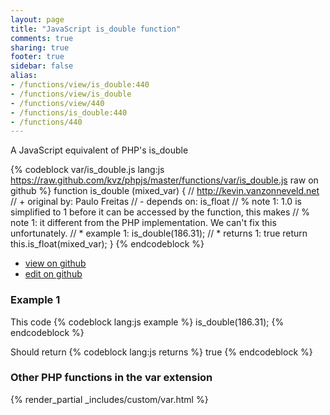 ```yaml
---
layout: page
title: "JavaScript is_double function"
comments: true
sharing: true
footer: true
sidebar: false
alias:
- /functions/view/is_double:440
- /functions/view/is_double
- /functions/view/440
- /functions/is_double:440
- /functions/440
---
```

<!-- Generated by Rakefile:build -->
A JavaScript equivalent of PHP's is_double

{% codeblock var/is_double.js lang:js https://raw.github.com/kvz/phpjs/master/functions/var/is_double.js raw on github %}
function is_double (mixed_var) {
  // http://kevin.vanzonneveld.net
  // +   original by: Paulo Freitas
  //  -   depends on: is_float
  // %        note 1: 1.0 is simplified to 1 before it can be accessed by the function, this makes
  // %        note 1: it different from the PHP implementation. We can't fix this unfortunately.
  // *     example 1: is_double(186.31);
  // *     returns 1: true
  return this.is_float(mixed_var);
}
{% endcodeblock %}

 - [view on github](https://github.com/kvz/phpjs/blob/master/functions/var/is_double.js)
 - [edit on github](https://github.com/kvz/phpjs/edit/master/functions/var/is_double.js)

### Example 1
This code
{% codeblock lang:js example %}
is_double(186.31);
{% endcodeblock %}

Should return
{% codeblock lang:js returns %}
true
{% endcodeblock %}


### Other PHP functions in the var extension
{% render_partial _includes/custom/var.html %}
